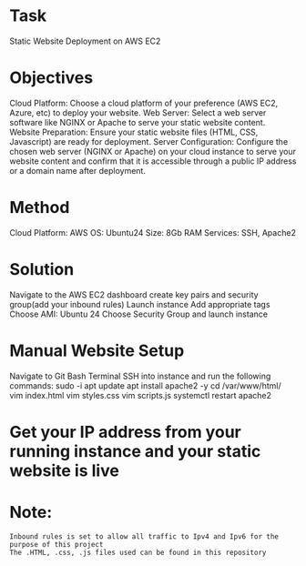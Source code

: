 # Task
Static Website Deployment on AWS EC2 

# Objectives

Cloud Platform: Choose a cloud platform of your preference (AWS EC2, Azure, etc) to deploy your website.
Web Server: Select a web server software like NGINX or Apache to serve your static website content.
Website Preparation: Ensure your static website files (HTML, CSS, Javascript) are ready for deployment.
Server Configuration: Configure the chosen web server (NGINX or Apache) on your cloud instance to serve your website content and confirm that it is accessible through a public IP address or a domain name after deployment.

# Method

Cloud Platform: AWS
OS: Ubuntu24
Size: 8Gb RAM
Services: SSH, Apache2

# Solution

Navigate to the AWS EC2 dashboard
   create key pairs and security group(add your inbound rules)
   Launch instance 
   Add appropriate tags
   Choose AMI: Ubuntu 24
   Choose Security Group and launch instance

# Manual Website Setup

Navigate to Git Bash Terminal
   SSH into instance and run the following commands:
      sudo -i
      apt update
      apt install apache2 -y
      cd /var/www/html/
      vim index.html
      vim styles.css
      vim scripts.js
      systemctl restart apache2

# Get your IP address from your running instance and your static website is live
# Note: 
    Inbound rules is set to allow all traffic to Ipv4 and Ipv6 for the purpose of this project
    The .HTML, .css, .js files used can be found in this repository
    
  


   
